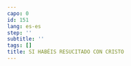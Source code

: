 ```yaml
---
capo: 0
id: 151
lang: es-es
step: ''
subtitle: ''
tags: []
title: SI HABÉIS RESUCITADO CON CRISTO
---
```

